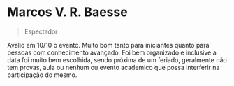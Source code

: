 # Marcos V. R. Baesse
> Espectador

Avalio em 10/10 o evento. Muito bom tanto para iniciantes quanto para pessoas com conhecimento avançado. Foi bem organizado e inclusive a data foi muito bem escolhida, sendo próxima de um feriado, geralmente não tem provas, aula ou nenhum ou evento academico que possa interferir na participação do mesmo.